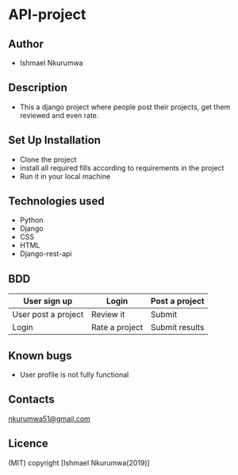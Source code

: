 # API-project

## Author
- Ishmael Nkurumwa

## Description
- This a django project where people post their projects, get them reviewed and even rate.

## Set Up Installation
- Clone the project
- install all required fills according to requirements in the project
- Run it in your local machine

## Technologies used
- Python
- Django
- CSS
- HTML
- Django-rest-api

## BDD
|User sign up| Login | Post a project|
|-------------|-------|---------------|
|User post a project| Review it | Submit|
|Login | Rate a project| Submit results|

## Known bugs
- User profile is not fully functional

## Contacts
nkurumwa51@gmail.com

## Licence
(MIT) copyright [Ishmael Nkurumwa(2019)]



